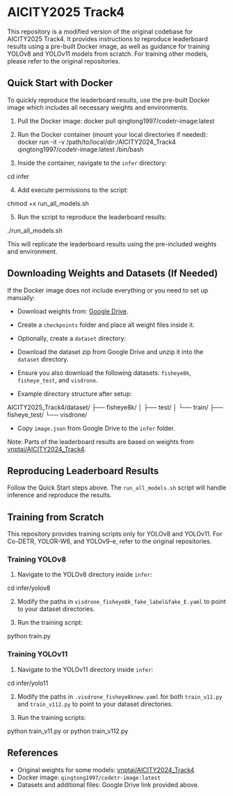 # AICITY2025 Track4

This repository is a modified version of the original codebase for AICITY2025 Track4. It provides instructions to reproduce leaderboard results using a pre-built Docker image, as well as guidance for training YOLOv8 and YOLOv11 models from scratch. For training other models, please refer to the original repositories.

## Quick Start with Docker

To quickly reproduce the leaderboard results, use the pre-built Docker image which includes all necessary weights and environments.

1. Pull the Docker image:
docker pull qingtong1997/codetr-image:latest

2. Run the Docker container (mount your local directories if needed):
docker run -it -v /path/to/local/dir:/AICITY2024_Track4 qingtong1997/codetr-image:latest /bin/bash

3. Inside the container, navigate to the `infer` directory:

cd infer

4. Add execute permissions to the script:

chmod +x run_all_models.sh

5. Run the script to reproduce the leaderboard results:

./run_all_models.sh

This will replicate the leaderboard results using the pre-included weights and environment.

## Downloading Weights and Datasets (If Needed)

If the Docker image does not include everything or you need to set up manually:

- Download weights from: [Google Drive](https://drive.google.com/drive/my-drive?dmr=1&ec=wgc-drive-hero-goto).
- Create a `checkpoints` folder and place all weight files inside it.

- Optionally, create a `dataset` directory:
- Download the dataset zip from Google Drive and unzip it into the `dataset` directory.
- Ensure you also download the following datasets: `fisheye8k`, `fisheye_test`, and `visdrone`.

- Example directory structure after setup:

AICITY2025_Track4/dataset/
├── fisheye8k/
│ ├── test/
│ └── train/
├── fisheye_test/
└── visdrone/

- Copy `image.json` from Google Drive to the `infer` folder.

Note: Parts of the leaderboard results are based on weights from [vnptai/AICITY2024_Track4](https://github.com/vnptai/AICITY2024_Track4).

## Reproducing Leaderboard Results

Follow the Quick Start steps above. The `run_all_models.sh` script will handle inference and reproduce the results.

## Training from Scratch

This repository provides training scripts only for YOLOv8 and YOLOv11. For Co-DETR, YOLOR-W6, and YOLOv9-e, refer to the original repositories.

### Training YOLOv8

1. Navigate to the YOLOv8 directory inside `infer`:

cd infer/yolov8

2. Modify the paths in `visdrone_fisheye8k_fake_label&fake_E.yaml` to point to your dataset directories.

3. Run the training script:

python train.py

### Training YOLOv11

1. Navigate to the YOLOv11 directory inside `infer`:

cd infer/yolo11

2. Modify the paths in `.visdrone_fisheye8knew.yaml` for both `train_v11.py` and `train_v112.py` to point to your dataset directories.

3. Run the training scripts:

python train_v11.py or python train_v112.py

## References

- Original weights for some models: [vnptai/AICITY2024_Track4](https://github.com/vnptai/AICITY2024_Track4)
- Docker image: `qingtong1997/codetr-image:latest`
- Datasets and additional files: Google Drive link provided above.